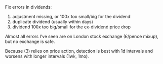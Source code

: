 Fix errors in dividends:

1. adjustment missing, or 100x too small/big for the dividend
2. duplicate dividend (usually within days)
3. dividend 100x too big/small for the ex-dividend price drop

Almost all errors I've seen are on London stock exchange (£/pence mixup), but no exchange is safe.

Because (3) relies on price action, detection is best with 1d intervals and worsens with longer intervals (1wk, 1mo).